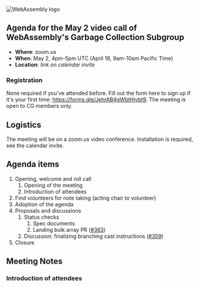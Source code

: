 ![WebAssembly logo](/images/WebAssembly.png)

## Agenda for the May 2 video call of WebAssembly's Garbage Collection Subgroup

- **Where**: zoom.us
- **When**: May 2, 4pm-5pm UTC (April 18, 9am-10am Pacific Time)
- **Location**: *link on calendar invite*

### Registration

None required if you've attended before. Fill out the form here to sign up if
it's your first time: https://forms.gle/JehrAB4gWbtHjybt9. The meeting is open
to CG members only.

## Logistics

The meeting will be on a zoom.us video conference.
Installation is required, see the calendar invite.

## Agenda items

1. Opening, welcome and roll call
    1. Opening of the meeting
    1. Introduction of attendees
1. Find volunteers for note taking (acting chair to volunteer)
1. Adoption of the agenda
1. Proposals and discussions
    1. Status checks
        1. Spec documents
        1. Landing bulk array PR ([#363](https://github.com/WebAssembly/gc/pull/363))
    1. Discussion: finalizing branching cast instructions ([#359](https://github.com/WebAssembly/gc/pull/359))
1. Closure

## Meeting Notes

### Introduction of attendees
